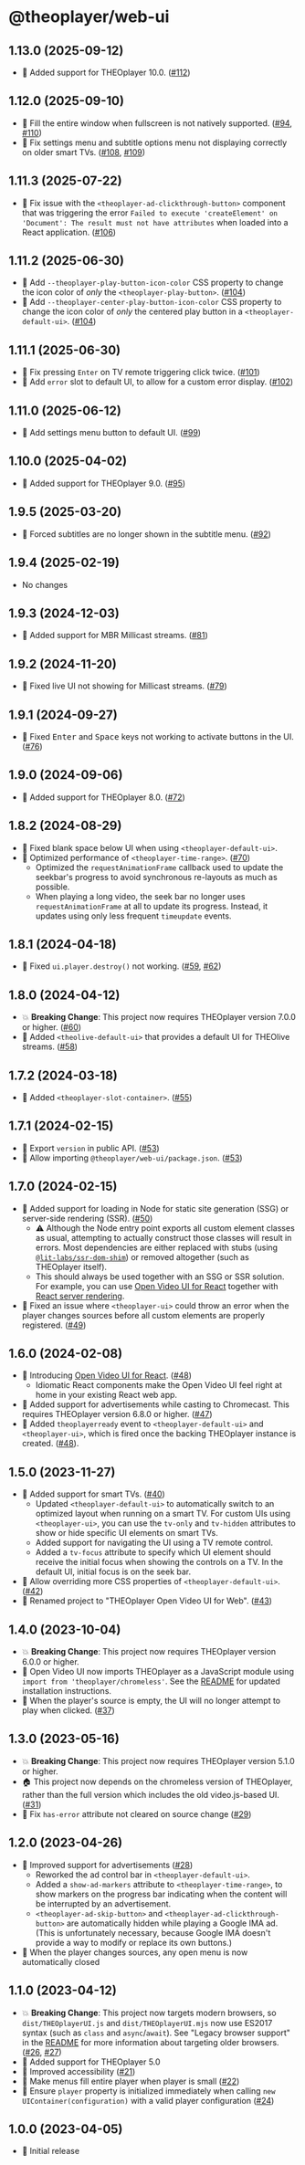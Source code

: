 # @theoplayer/web-ui

## 1.13.0 (2025-09-12)

- 🚀 Added support for THEOplayer 10.0. ([#112](https://github.com/THEOplayer/web-ui/pull/112))

## 1.12.0 (2025-09-10)

- 🚀 Fill the entire window when fullscreen is not natively supported. ([#94](https://github.com/THEOplayer/web-ui/issues/94), [#110](https://github.com/THEOplayer/web-ui/pull/110))
- 🐛 Fix settings menu and subtitle options menu not displaying correctly on older smart TVs. ([#108](https://github.com/THEOplayer/web-ui/pull/108), [#109](https://github.com/THEOplayer/web-ui/pull/109))

## 1.11.3 (2025-07-22)

- 🐛 Fix issue with the `<theoplayer-ad-clickthrough-button>` component that was triggering the error `Failed to execute 'createElement' on 'Document': The result must not have attributes` when loaded into a React application. ([#106](https://github.com/THEOplayer/web-ui/pull/106))

## 1.11.2 (2025-06-30)

- 🚀 Add `--theoplayer-play-button-icon-color` CSS property to change the icon color of _only_ the `<theoplayer-play-button>`. ([#104](https://github.com/THEOplayer/web-ui/pull/104))
- 🚀 Add `--theoplayer-center-play-button-icon-color` CSS property to change the icon color of _only_ the centered play button in a `<theoplayer-default-ui>`. ([#104](https://github.com/THEOplayer/web-ui/pull/104))

## 1.11.1 (2025-06-30)

- 🐛 Fix pressing `Enter` on TV remote triggering click twice. ([#101](https://github.com/THEOplayer/web-ui/pull/101))
- 🚀 Add `error` slot to default UI, to allow for a custom error display. ([#102](https://github.com/THEOplayer/web-ui/pull/102))

## 1.11.0 (2025-06-12)

- 🚀 Add settings menu button to default UI. ([#99](https://github.com/THEOplayer/web-ui/pull/99))

## 1.10.0 (2025-04-02)

- 🚀 Added support for THEOplayer 9.0. ([#95](https://github.com/THEOplayer/web-ui/pull/95))

## 1.9.5 (2025-03-20)

- 💅 Forced subtitles are no longer shown in the subtitle menu. ([#92](https://github.com/THEOplayer/web-ui/pull/92))

## 1.9.4 (2025-02-19)

- No changes

## 1.9.3 (2024-12-03)

- 🚀 Added support for MBR Millicast streams. ([#81](https://github.com/THEOplayer/web-ui/pull/81))

## 1.9.2 (2024-11-20)

- 🐛 Fixed live UI not showing for Millicast streams. ([#79](https://github.com/THEOplayer/web-ui/pull/79))

## 1.9.1 (2024-09-27)

- 🐛 Fixed <kbd>Enter</kbd> and <kbd>Space</kbd> keys not working to activate buttons in the UI. ([#76](https://github.com/THEOplayer/web-ui/pull/76))

## 1.9.0 (2024-09-06)

- 🚀 Added support for THEOplayer 8.0. ([#72](https://github.com/THEOplayer/web-ui/pull/72))

## 1.8.2 (2024-08-29)

- 🐛 Fixed blank space below UI when using `<theoplayer-default-ui>`.
- 💅 Optimized performance of `<theoplayer-time-range>`. ([#70](https://github.com/THEOplayer/web-ui/issues/70))
    - Optimized the `requestAnimationFrame` callback used to update the seekbar's progress
      to avoid synchronous re-layouts as much as possible.
    - When playing a long video, the seek bar no longer uses `requestAnimationFrame` at all to update its progress.
      Instead, it updates using only less frequent `timeupdate` events.

## 1.8.1 (2024-04-18)

- 🐛 Fixed `ui.player.destroy()` not working. ([#59](https://github.com/THEOplayer/web-ui/issues/59), [#62](https://github.com/THEOplayer/web-ui/pull/62))

## 1.8.0 (2024-04-12)

- 💥 **Breaking Change**: This project now requires THEOplayer version 7.0.0 or higher. ([#60](https://github.com/THEOplayer/web-ui/pull/60))
- 🚀 Added `<theolive-default-ui>` that provides a default UI for THEOlive streams. ([#58](https://github.com/THEOplayer/web-ui/pull/58))

## 1.7.2 (2024-03-18)

- 🚀 Added `<theoplayer-slot-container>`. ([#55](https://github.com/THEOplayer/web-ui/pull/55))

## 1.7.1 (2024-02-15)

- 💅 Export `version` in public API. ([#53](https://github.com/THEOplayer/web-ui/pull/53))
- 💅 Allow importing `@theoplayer/web-ui/package.json`. ([#53](https://github.com/THEOplayer/web-ui/pull/53))

## 1.7.0 (2024-02-15)

- 🚀 Added support for loading in Node for static site generation (SSG) or server-side rendering (SSR). ([#50](https://github.com/THEOplayer/web-ui/pull/50))
    - ⚠️ Although the Node entry point exports all custom element classes as usual, attempting to actually construct those classes will result in errors. Most dependencies are either replaced with stubs (using [`@lit-labs/ssr-dom-shim`](https://lit.dev/docs/ssr/dom-emulation/)) or removed altogether (such as THEOplayer itself).
    - This should always be used together with an SSG or SSR solution. For example, you can use [Open Video UI for React](https://www.npmjs.com/package/@theoplayer/react-ui) together with [React server rendering](https://react.dev/reference/react-dom/server).
- 🐛 Fixed an issue where `<theoplayer-ui>` could throw an error when the player changes sources before all custom elements are properly registered. ([#49](https://github.com/THEOplayer/web-ui/pull/49))

## 1.6.0 (2024-02-08)

- 🚀 Introducing [Open Video UI for React](https://www.npmjs.com/package/@theoplayer/react-ui). ([#48](https://github.com/THEOplayer/web-ui/pull/48))
    - Idiomatic React components make the Open Video UI feel right at home in your existing React web app.
- 🚀 Added support for advertisements while casting to Chromecast. This requires THEOplayer version 6.8.0 or higher. ([#47](https://github.com/THEOplayer/web-ui/pull/47))
- 🚀 Added `theoplayerready` event to `<theoplayer-default-ui>` and `<theoplayer-ui>`, which is fired once the backing THEOplayer instance is created. ([#48](https://github.com/THEOplayer/web-ui/pull/48)).

## 1.5.0 (2023-11-27)

- 🚀 Added support for smart TVs. ([#40](https://github.com/THEOplayer/web-ui/pull/40))
    - Updated `<theoplayer-default-ui>` to automatically switch to an optimized layout when running on a smart TV.
      For custom UIs using `<theoplayer-ui>`, you can use the `tv-only` and `tv-hidden` attributes to show or hide specific UI elements on smart TVs.
    - Added support for navigating the UI using a TV remote control.
    - Added a `tv-focus` attribute to specify which UI element should receive the initial focus when showing the controls on a TV.
      In the default UI, initial focus is on the seek bar.
- 🚀 Allow overriding more CSS properties of `<theoplayer-default-ui>`. ([#42](https://github.com/THEOplayer/web-ui/pull/42))
- 💅 Renamed project to "THEOplayer Open Video UI for Web". ([#43](https://github.com/THEOplayer/web-ui/pull/43))

## 1.4.0 (2023-10-04)

- 💥 **Breaking Change**: This project now requires THEOplayer version 6.0.0 or higher.
- 🚀 Open Video UI now imports THEOplayer as a JavaScript module using `import from 'theoplayer/chromeless'`.
  See the [README](https://github.com/THEOplayer/web-ui/blob/v1.4.0/README.md#installation) for updated installation instructions.
- 🐛 When the player's source is empty, the UI will no longer attempt to play when clicked. ([#37](https://github.com/THEOplayer/web-ui/pull/37))

## 1.3.0 (2023-05-16)

- 💥 **Breaking Change**: This project now requires THEOplayer version 5.1.0 or higher.
- 🏠 This project now depends on the chromeless version of THEOplayer, rather than the full version which includes the old video.js-based UI. ([#31](https://github.com/THEOplayer/web-ui/pull/31))
- 🐛 Fix `has-error` attribute not cleared on source change ([#29](https://github.com/THEOplayer/web-ui/pull/29))

## 1.2.0 (2023-04-26)

- 🚀 Improved support for advertisements ([#28](https://github.com/THEOplayer/web-ui/pull/28))
    - Reworked the ad control bar in `<theoplayer-default-ui>`.
    - Added a `show-ad-markers` attribute to `<theoplayer-time-range>`, to show markers on the progress bar indicating when the content will be interrupted by an advertisement.
    - `<theoplayer-ad-skip-button>` and `<theoplayer-ad-clickthrough-button>` are automatically hidden while playing a Google IMA ad. (This is unfortunately necessary, because Google IMA doesn't provide a way to modify or replace its own buttons.)
- 🐛 When the player changes sources, any open menu is now automatically closed

## 1.1.0 (2023-04-12)

- 💥 **Breaking Change**: This project now targets modern browsers, so `dist/THEOplayerUI.js` and `dist/THEOplayerUI.mjs` now use ES2017 syntax (such as `class` and `async`/`await`). See "Legacy browser support" in the [README](https://github.com/THEOplayer/web-ui/blob/v1.1.0/README.md) for more information about targeting older browsers. ([#26](https://github.com/THEOplayer/web-ui/issues/26), [#27](https://github.com/THEOplayer/web-ui/pull/27))
- 🚀 Added support for THEOplayer 5.0
- 💅 Improved accessibility ([#21](https://github.com/THEOplayer/web-ui/pull/21))
- 💅 Make menus fill entire player when player is small ([#22](https://github.com/THEOplayer/web-ui/pull/22))
- 🐛 Ensure `player` property is initialized immediately when calling `new UIContainer(configuration)` with a valid player configuration ([#24](https://github.com/THEOplayer/web-ui/pull/24))

## 1.0.0 (2023-04-05)

- 🚀 Initial release
